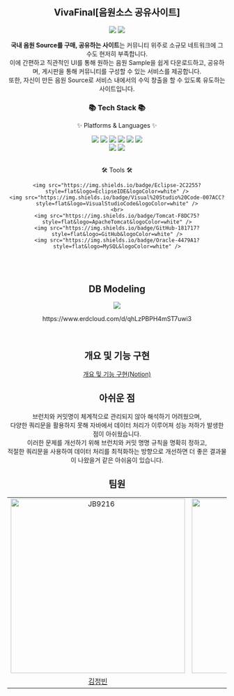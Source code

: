 
<h2 align=center>VivaFinal[음원소스 공유사이트]</h2>
<div align=center>
	<img src="https://capsule-render.vercel.app/api?type=waving&color=auto&height=200&section=header&text=Garlic%20Action!&fontSize=90" />	
	<img src="https://capsule-render.vercel.app/api?type=waving&color=auto&height=200&section=header&text=Viva&fontSize=90" />

<b>국내 음원 Source를 구매, 공유하는 사이트</b>는 커뮤니티 위주로 소규모 네트워크에 그 수도 현저히 부족합니다.<br> 이에 간편하고 직관적인 UI를 통해 원하는 음원 Sample을 쉽게 다운로드하고, 공유하며, 게시판을 통해 커뮤니티를 구성할 수 있는 서비스를 제공합니다.<br> 또한, 자신이 만든 음원 Source로 서비스 내에서의 수익 창출을 할 수 있도록 유도하는 사이트입니다.
</div>

<div align=center>
	<h3>📚 Tech Stack 📚</h3>
	<p>✨ Platforms & Languages ✨</p>
</div>

<div align="center">
	<img src="https://img.shields.io/badge/Java-007396?style=flat&logo=Conda-Forge&logoColor=white" />
	<img src="https://img.shields.io/badge/HTML5-E34F26?style=flat&logo=HTML5&logoColor=white" />
	<img src="https://img.shields.io/badge/CSS3-1572B6?style=flat&logo=CSS3&logoColor=white" />
	<img src="https://img.shields.io/badge/JavaScript-F7DF1E?style=flat&logo=JavaScript&logoColor=white" />
	<img src="https://img.shields.io/badge/jQuery-0769AD?style=flat&logo=jQuery&logoColor=white" />
	<img src="https://img.shields.io/badge/Ajax-3178C6?style=flat&logo=Ajax&logoColor=white"/> 
	<br>
	<img src="https://img.shields.io/badge/Bootstrap-7952B3?style=flat&logo=Bootstrap&logoColor=white" />
	<img src="https://img.shields.io/badge/oracle-#F80000?style=flat&logo=oracle&logoColor=white"/>
</div>
<br>
<div align=center>
	<p>🛠 Tools 🛠</p>
</div>
<div align=center>
	
	<img src="https://img.shields.io/badge/Eclipse-2C2255?style=flat&logo=EclipseIDE&logoColor=white" />
	<img src="https://img.shields.io/badge/Visual%20Studio%20Code-007ACC?style=flat&logo=VisualStudioCode&logoColor=white" />
	<br>
	<img src="https://img.shields.io/badge/Tomcat-F8DC75?style=flat&logo=ApacheTomcat&logoColor=white" />
	<img src="https://img.shields.io/badge/GitHub-181717?style=flat&logo=GitHub&logoColor=white" />
	<img src="https://img.shields.io/badge/Oracle-4479A1?style=flat&logo=MySQL&logoColor=white" />
</div>
<br>
<div align=center>
<br>
<h2>DB Modeling</h2>
<img src="https://github.com/gami03/new_semi_project/assets/128332485/4ffe22ee-51af-4496-b126-004b5eb99313" />
<p>https://www.erdcloud.com/d/qhLzPBPH4mST7uwi3</p>
<br>
<h2>개요 및 기능 구현</h2>
<a href="https://apricot-smile-640.notion.site/c7ae2e1857474ebcba96c6b3815c9a29?v=1d7e43401f2e4cf5b33844effe60a715&pvs=4">개요 및 기능 구현(Notion)</a>
	
<br>
<h2>아쉬운 점</h2>
	브런치와 커밋명이 체계적으로 관리되지 않아 해석하기 어려웠으며, 
	<br>
	다양한 쿼리문을 활용하지 못해 자바에서 데이터 처리가 이루어져 성능 저하가 발생한 점이 아쉬웠습니다. 
	<br>
	이러한 문제를 개선하기 위해 브런치와 커밋 명명 규칙을 명확히 정하고, 
	<br>
	적절한 쿼리문을 사용하여 데이터 처리를 최적화하는 방향으로 개선하면 더 좋은 결과물이 나왔을거 같은 아쉬움이 있습니다.
<br>
<h2>팀원</h2>
<table>
    <tr>
        <td align="center"><a target="_blank" rel="noopener noreferrer nofollow" href="https://github.com/JB9216"><img src="https://avatars.githubusercontent.com/u/128332735?v=4" width="400px" alt="JB9216" style="max-width: 100%;"></a></td>
        <td align="center"><a target="_blank" rel="noopener noreferrer nofollow" href="https://github.com/eneinp"><img src="https://avatars.githubusercontent.com/u/121911273?v=4" width="400px" alt="eneinp" style="max-width: 100%;"></a></td>
        <td align="center"><a target="_blank" rel="noopener noreferrer nofollow" href="https://github.com/gami03"><img src="https://avatars.githubusercontent.com/u/128332485?v=4" width="400px" alt="gami03" style="max-width: 100%;"></a></td>
        <td align="center"><a target="_blank" rel="noopener noreferrer nofollow" href="https://github.com/HaHuRyu"><img src="https://avatars.githubusercontent.com/u/115006836?v=4" width="400px" alt="HaHuRyu" style="max-width: 100%;"></a></td>
    </tr>
    <tr>
        <td align="center"><a href="https://github.com/JB9216">김정빈</a></td>
        <td align="center"><a href="https://github.com/eneinp">남주희</a></td>
        <td align="center"><a href="https://github.com/gami03">윤보감</a></td>
        <td align="center"><a href="https://github.com/HaHuRyu">이정희</a></td>
    </tr>
</table>
 <br>
